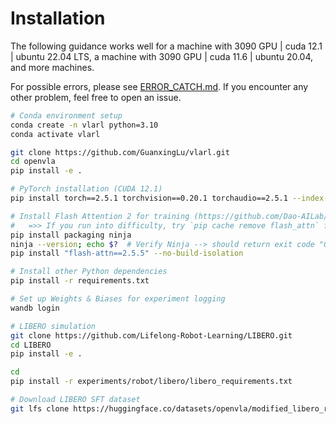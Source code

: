 # Installation

The following guidance works well for a machine with 3090 GPU | cuda 12.1 | ubuntu 22.04 LTS, a machine with 3090 GPU | cuda 11.6 | ubuntu 20.04, and more machines.

For possible errors, please see [ERROR_CATCH.md](ERROR_CATCH.md). If you encounter any other problem, feel free to open an issue.

```bash
# Conda environment setup
conda create -n vlarl python=3.10
conda activate vlarl

git clone https://github.com/GuanxingLu/vlarl.git
cd openvla
pip install -e .

# PyTorch installation (CUDA 12.1)
pip install torch==2.5.1 torchvision==0.20.1 torchaudio==2.5.1 --index-url https://download.pytorch.org/whl/cu121

# Install Flash Attention 2 for training (https://github.com/Dao-AILab/flash-attention)
#   =>> If you run into difficulty, try `pip cache remove flash_attn` first
pip install packaging ninja
ninja --version; echo $?  # Verify Ninja --> should return exit code "0"
pip install "flash-attn==2.5.5" --no-build-isolation

# Install other Python dependencies
pip install -r requirements.txt

# Set up Weights & Biases for experiment logging
wandb login

# LIBERO simulation
git clone https://github.com/Lifelong-Robot-Learning/LIBERO.git
cd LIBERO
pip install -e .

cd 
pip install -r experiments/robot/libero/libero_requirements.txt

# Download LIBERO SFT dataset
git lfs clone https://huggingface.co/datasets/openvla/modified_libero_rlds
```